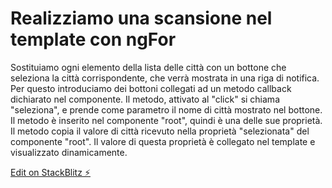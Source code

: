 # Realizziamo una scansione nel template con ngFor

Sostituiamo ogni elemento della lista delle città con un bottone che seleziona la città corrispondente, che verrà mostrata in una riga di notifica.
Per questo introduciamo dei bottoni collegati ad un metodo callback dichiarato nel componente.
Il metodo, attivato al "click" si chiama "seleziona", e prende come parametro il nome di città mostrato nel bottone.
Il metodo è inserito nel componente "root", quindi è una delle sue proprietà.
Il metodo copia il valore di città ricevuto nella proprietà "selezionata" del componente "root".
Il valore di questa proprietà è collegato nel template e visualizzato dinamicamente.

[Edit on StackBlitz ⚡️](https://stackblitz.com/edit/angular-2wtzrm)
